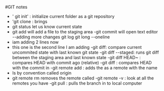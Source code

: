 #GIT notes
- ' git init' : initialize current folder as a git repository
- 'git clone <url> : brings
- git status let us know current state
- git add will add a file to the staging area
-git commit will open text editor
--adding more changes
git log
git long  --oneline
- iam adding 2 lines now
- this one is the second line I am adding
-git diff: compare current uncommited state with last known git state
-git diff --staged: runs git diff between the staging area and last known state
-git diff HEAD~<NUMBER> : compares HEAD with commit <NUMBER> ago (relative)
-git diff <HASH> : compares HEAD with the commit in <HASH>
-git remote add <NAME> <URL> : adds the <URL> as a remote with the name <NAME>
- <NAME> Is by convention called origin
- git remote rm <NAme> removes the remote called <NAME>
-git remote -v : look at all the remotes you have
-git pull <WHERE> <WHAT> : pulls the <WHAT> branch in <WHERE> to local computer
